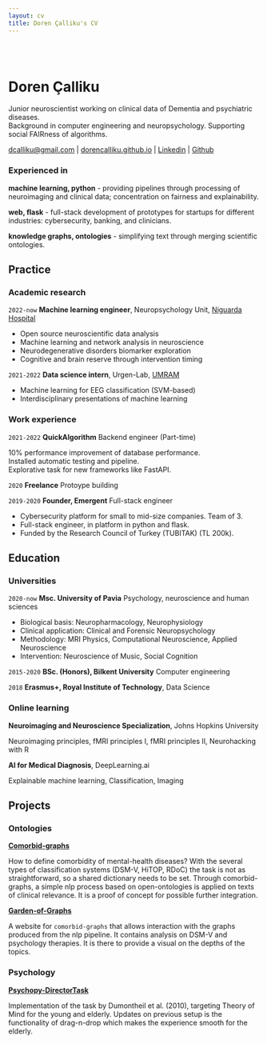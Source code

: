 ```yaml
---
layout: cv
title: Doren Çalliku's CV
---
```


<br> <br> 

# Doren Çalliku

Junior neuroscientist working on clinical data of Dementia and psychiatric diseases.    
Background in computer engineering and neuropsychology. Supporting social FAIRness of algorithms. 

<div id="webaddress">
<a href="mailto:dcalliku@gmail.com">dcalliku@gmail.com</a>
| <a href="https://dorencalliku.github.io">dorencalliku.github.io</a>
| <a href="https://www.linkedin.com/in/doren-calliku-23a55623b/">Linkedin</a>
| <a href="https://github.com/DorenCalliku">Github</a>
</div>

### Experienced in

__machine learning, python__ - providing pipelines through processing of neuroimaging and clinical data; concentration on fairness and explainability.

__web, flask__ - full-stack development of prototypes for startups for different industries: cybersecurity, banking, and clinicians. 

__knowledge graphs, ontologies__ - simplifying text through merging scientific ontologies. 

## Practice

### Academic research

`2022-now`
__Machine learning engineer__, Neuropsychology Unit, [Niguarda Hospital](https://www.ospedaleniguarda.it/EN/)

- Open source neuroscientific data analysis  
- Machine learning and network analysis in neuroscience  
- Neurodegenerative disorders biomarker exploration  
- Cognitive and brain reserve through intervention timing  

`2021-2022`
__Data science intern__, Urgen-Lab, [UMRAM](http://umram.bilkent.edu.tr/index.php/research-groups/)

- Machine learning for EEG classification (SVM-based)   
- Interdisciplinary presentations of machine learning

### Work experience

`2021-2022`
__QuickAlgorithm__ Backend engineer (Part-time)

10% performance improvement of database performance.   
Installed automatic testing and pipeline.   
Explorative task for new frameworks like FastAPI.   

`2020`
__Freelance__ Protoype building 

`2019-2020`
__Founder, Emergent__ Full-stack engineer

- Cybersecurity platform for small to mid-size companies. Team of 3.   
- Full-stack engineer, in platform in python and flask.   
- Funded by the Research Council of Turkey (TUBITAK) (TL 200k).

## Education

### Universities

`2020-now`
__Msc. University of Pavia__ Psychology, neuroscience and human sciences

- Biological basis: Neuropharmacology, Neurophysiology   
- Clinical application: Clinical and Forensic Neuropsychology   
- Methodology: MRI Physics, Computational Neuroscience, Applied Neuroscience    
- Intervention: Neuroscience of Music, Social Cognition    

`2015-2020`
__BSc. (Honors), Bilkent University__ Computer engineering

`2018`
__Erasmus+, Royal Institute of Technology__, Data Science

### Online learning

__Neuroimaging and Neuroscience Specialization__, Johns Hopkins University

Neuroimaging principles, fMRI principles I, fMRI principles II, Neurohacking with R

__AI for Medical Diagnosis__, DeepLearning.ai

Explainable machine learning, Classification, Imaging

## Projects


### Ontologies

__[Comorbid-graphs](https://github.com/DorenCalliku/comorbid-graphs)__

How to define comorbidity of mental-health diseases? With the several types of classification systems (DSM-V, HiTOP, RDoC) the task is not as straightforward, so a shared dictionary needs to be set. Through comorbid-graphs, a simple nlp process based on open-ontologies is applied on texts of clinical relevance. It is a proof of concept for possible further integration.

__[Garden-of-Graphs](http://garden-of-graphs.herokuapp.com/)__

A website for `comorbid-graphs` that allows interaction with the graphs produced from the nlp pipeline. It contains analysis on DSM-V and psychology therapies. It is there to provide a visual on the depths of the topics.

### Psychology

__[Psychopy-DirectorTask](https://github.com/DorenCalliku/directortask)__

Implementation of the task by Dumontheil et al. (2010), targeting Theory of Mind for the young and elderly.
Updates on previous setup is the functionality of drag-n-drop which makes the experience smooth for the elderly.

<!-- ### Footer

Last updated: November 2022 -->


